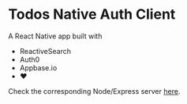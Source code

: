 # Todos Native Auth Client

A React Native app built with

- ReactiveSearch
- Auth0
- Appbase.io
- :heart:

Check the corresponding Node/Express server [here](https://github.com/appbaseio-apps/todos-native-auth-server).
